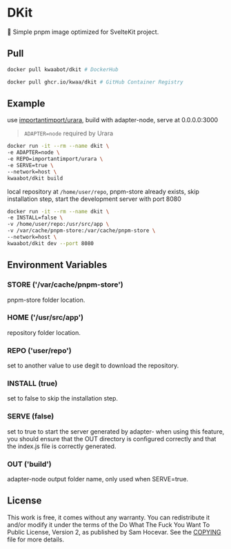 # DKit

🐋 Simple pnpm image optimized for SvelteKit project.

## Pull

```bash
docker pull kwaabot/dkit # DockerHub

docker pull ghcr.io/kwaa/dkit # GitHub Container Registry
```

## Example

use [importantimport/urara](https://github.com/importantimport/urara), build with adapter-node, serve at 0.0.0.0:3000

> `ADAPTER=node` required by Urara

```bash
docker run -it --rm --name dkit \
-e ADAPTER=node \
-e REPO=importantimport/urara \
-e SERVE=true \
--network=host \
kwaabot/dkit build
```

local repository at `/home/user/repo`, pnpm-store already exists, skip installation step, start the development server with port 8080

```bash
docker run -it --rm --name dkit \
-e INSTALL=false \
-v /home/user/repo:/usr/src/app \
-v /var/cache/pnpm-store:/var/cache/pnpm-store \
--network=host \
kwaabot/dkit dev --port 8080
```

## Environment Variables

### STORE ('/var/cache/pnpm-store')

pnpm-store folder location.

### HOME ('/usr/src/app')

repository folder location.

### REPO ('user/repo')

set to another value to use degit to download the repository.

### INSTALL (true)

set to false to skip the installation step.

### SERVE (false)

set to true to start the server generated by adapter-
when using this feature, you should ensure that the OUT directory is configured correctly and that the index.js file is correctly generated.

### OUT ('build')

adapter-node output folder name, only used when SERVE=true.

## License

This work is free, it comes without any warranty. You can redistribute it and/or modify it under the terms of the Do What The Fuck You Want To Public License, Version 2, as published by Sam Hocevar. See the [COPYING](https://github.com/kwaa/dkit/blob/main/COPYING) file for more details.